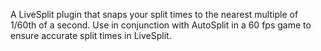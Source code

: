 A LiveSplit plugin that snaps your split times to the nearest multiple of 1/60th of a second. Use in conjunction with AutoSplit in a 60 fps game to ensure accurate split times in LiveSplit.

